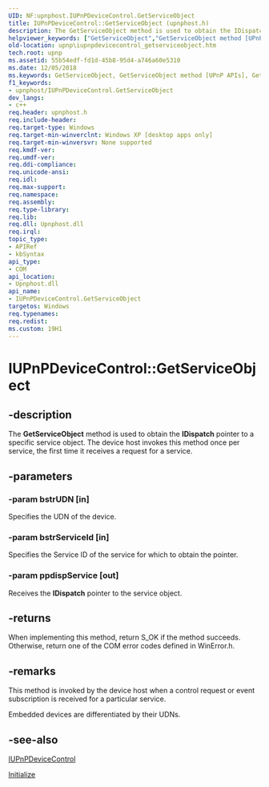 ```yaml
---
UID: NF:upnphost.IUPnPDeviceControl.GetServiceObject
title: IUPnPDeviceControl::GetServiceObject (upnphost.h)
description: The GetServiceObject method is used to obtain the IDispatch pointer to a specific service object. The device host invokes this method once per service, the first time it receives a request for a service.
helpviewer_keywords: ["GetServiceObject","GetServiceObject method [UPnP APIs]","GetServiceObject method [UPnP APIs]","IUPnPDeviceControl interface","IUPnPDeviceControl interface [UPnP APIs]","GetServiceObject method","IUPnPDeviceControl.GetServiceObject","IUPnPDeviceControl::GetServiceObject","_upnp_iupnpdevicecontrol_getserviceobject","upnp.iupnpdevicecontrol_getserviceobject","upnphost/IUPnPDeviceControl::GetServiceObject"]
old-location: upnp\iupnpdevicecontrol_getserviceobject.htm
tech.root: upnp
ms.assetid: 55b54edf-fd1d-45b8-95d4-a746a60e5310
ms.date: 12/05/2018
ms.keywords: GetServiceObject, GetServiceObject method [UPnP APIs], GetServiceObject method [UPnP APIs],IUPnPDeviceControl interface, IUPnPDeviceControl interface [UPnP APIs],GetServiceObject method, IUPnPDeviceControl.GetServiceObject, IUPnPDeviceControl::GetServiceObject, _upnp_iupnpdevicecontrol_getserviceobject, upnp.iupnpdevicecontrol_getserviceobject, upnphost/IUPnPDeviceControl::GetServiceObject
f1_keywords:
- upnphost/IUPnPDeviceControl.GetServiceObject
dev_langs:
- c++
req.header: upnphost.h
req.include-header: 
req.target-type: Windows
req.target-min-winverclnt: Windows XP [desktop apps only]
req.target-min-winversvr: None supported
req.kmdf-ver: 
req.umdf-ver: 
req.ddi-compliance: 
req.unicode-ansi: 
req.idl: 
req.max-support: 
req.namespace: 
req.assembly: 
req.type-library: 
req.lib: 
req.dll: Upnphost.dll
req.irql: 
topic_type:
- APIRef
- kbSyntax
api_type:
- COM
api_location:
- Upnphost.dll
api_name:
- IUPnPDeviceControl.GetServiceObject
targetos: Windows
req.typenames: 
req.redist: 
ms.custom: 19H1
---
```


# IUPnPDeviceControl::GetServiceObject


## -description


The 
<b>GetServiceObject</b> method is used to obtain the <b>IDispatch</b> pointer to a specific service object. The device host invokes this method once per service, the first time it receives a request for a service.


## -parameters




### -param bstrUDN [in]

Specifies the UDN of the device.


### -param bstrServiceId [in]

Specifies the Service ID of the service for which to obtain the pointer.


### -param ppdispService [out]

Receives the <b>IDispatch</b> pointer to the service object.


## -returns



When implementing this method, return S_OK if the method succeeds. Otherwise, return one of the COM error codes defined in WinError.h.




## -remarks



This method is invoked by the device host when a control request or event subscription is received for a particular service.

Embedded devices are differentiated by their UDNs.




## -see-also




<a href="https://docs.microsoft.com/windows/desktop/api/upnphost/nn-upnphost-iupnpdevicecontrol">IUPnPDeviceControl</a>



<a href="https://docs.microsoft.com/windows/desktop/api/upnphost/nf-upnphost-iupnpdevicecontrol-initialize">Initialize</a>
 

 

